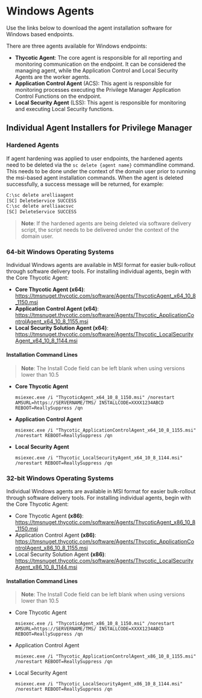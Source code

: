 [title]: # (Windows Agents)
[tags]: # (endpoint,installation)
[priority]: # (1603)
# Windows Agents

Use the links below to download the agent installation software for Windows based endpoints.

There are three agents available for Windows endpoints:

* __Thycotic Agent__: The core agent is responsible for all reporting and monitoring communication on the endpoint. It can be considered the managing agent, while the Application Control and Local Security Agents are the worker agents.
* __Application Control Agent__ (ACS): This agent is responsible for monitoring processes executing the Privilege Manager Application Control Functions on the endpoint.
* __Local Security Agent__ (LSS): This agent is responsible for monitoring and executing Local Security functions.

## Individual Agent Installers for Privilege Manager

### Hardened Agents

If agent hardening was applied to user endpoints, the hardened agents need to be deleted via the `sc delete {agent name}` commandline command. This needs to be done under the context of the domain user prior to running the msi-based agent installation commands. When the agent is deleted successfully, a success message will be returned, for example:

```cmd
C:\sc delete arelliaagent
[SC] DeleteService SUCCESS
C:\sc delete arelliaacsvc
[SC] DeleteService SUCCESS
```

>**Note**: If the hardened agents are being deleted via software delivery script, the script needs to be delivered under the context of the domain user.

### 64-bit Windows Operating Systems

Individual Windows agents are available in MSI format for easier bulk-rollout through software delivery tools. For installing individual agents, begin with the Core Thycotic Agent:

* __Core Thycotic Agent (x64)__:
  https://tmsnuget.thycotic.com/software/Agents/ThycoticAgent_x64_10_8_1150.msi
* __Application Control Agent (x64)__:
  https://tmsnuget.thycotic.com/software/Agents/Thycotic_ApplicationControlAgent_x64_10_8_1155.msi
* __Local Security Solution Agent (x64)__:
  https://tmsnuget.thycotic.com/software/Agents/Thycotic_LocalSecurityAgent_x64_10_8_1144.msi

#### Installation Command Lines

>**Note**:
>The Install Code field can be left blank when using versions lower than 10.5

* __Core Thycotic Agent__
  ```
  msiexec.exe /i "ThycoticAgent_x64_10_8_1150.msi" /norestart AMSURL=https://SERVERNAME/TMS/ INSTALLCODE=XXXX1234ABCD REBOOT=ReallySuppress /qn
  ```
* __Application Control Agent__
  ```
  msiexec.exe /i "Thycotic_ApplicationControlAgent_x64_10_8_1155.msi" /norestart REBOOT=ReallySuppress /qn
  ```
* __Local Security Agent__
  ```
  msiexec.exe /i "Thycotic_LocalSecurityAgent_x64_10_8_1144.msi" /norestart REBOOT=ReallySuppress /qn
  ```

### 32-bit Windows Operating Systems

Individual Windows agents are available in MSI format for easier bulk-rollout through software delivery tools. For installing individual agents, begin with the Core Thycotic Agent:

* Core Thycotic Agent __(x86)__:
  https://tmsnuget.thycotic.com/software/Agents/ThycoticAgent_x86_10_8_1150.msi
* Application Control Agent __(x86)__:
  https://tmsnuget.thycotic.com/software/Agents/Thycotic_ApplicationControlAgent_x86_10_8_1155.msi
* Local Security Solution Agent __(x86)__:
  https://tmsnuget.thycotic.com/software/Agents/Thycotic_LocalSecurityAgent_x86_10_8_1144.msi

#### Installation Command Lines

>**Note**:
>The Install Code field can be left blank when using versions lower than 10.5

* Core Thycotic Agent
  ```
  msiexec.exe /i "ThycoticAgent_x86_10_8_1150.msi" /norestart AMSURL=https://SERVERNAME/TMS/ INSTALLCODE=XXXX1234ABCD REBOOT=ReallySuppress /qn
  ```
* Application Control Agent
  ```
  msiexec.exe /i "Thycotic_ApplicationControlAgent_x86_10_8_1155.msi" /norestart REBOOT=ReallySuppress /qn
  ```
* Local Security Agent
  ```
  msiexec.exe /i "Thycotic_LocalSecurityAgent_x86_10_8_1144.msi" /norestart REBOOT=ReallySuppress /qn
  ```

